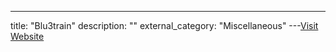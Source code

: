 ---
title: "Blu3train"
description: ""
external_category: "Miscellaneous"
---[Visit Website](https://github.com/Blu3train)

